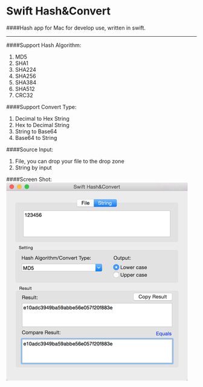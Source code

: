 # Swift Hash&Convert

####Hash app for Mac for develop use, written in swift.

---
####Support Hash Algorithm:
>
1. MD5
2. SHA1
3. SHA224
4. SHA256
5. SHA384
6. SHA512
7. CRC32

####Support Convert Type:
>
1. Decimal to Hex String
2. Hex to Decimal String
3. String to Base64
4. Base64 to String

####Source Input:
>
1. File, you can drop your file to the drop zone
2. String by input

####Screen Shot:
![demo](https://raw.githubusercontent.com/yaoxinghuo/SwiftHash/master/screenshot.png)

